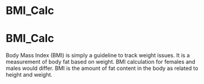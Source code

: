 # BMI_Calc
# BMI_Calc
Body Mass Index (BMI) is simply a guideline to track weight issues. It is a measurement of body fat based on weight. BMI calculation for females and males would  differ. BMI is the amount of fat content in the body as related to height and weight. 
